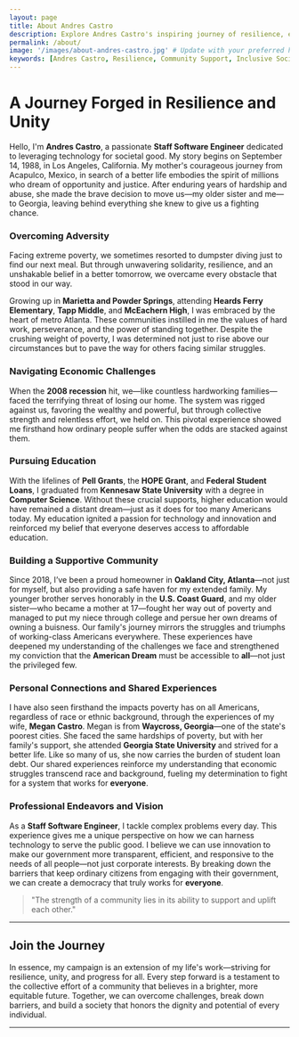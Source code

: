```yaml
---
layout: page
title: About Andres Castro
description: Explore Andres Castro's inspiring journey of resilience, education, and commitment to fostering an inclusive and transparent society through technology and community support.
permalink: /about/
image: '/images/about-andres-castro.jpg' # Update with your preferred header image path
keywords: [Andres Castro, Resilience, Community Support, Inclusive Society, Technology for Good, Transparency, Education, Computer Science, Oakland City, Atlanta]
---
```


# A Journey Forged in Resilience and Unity

Hello, I'm **Andres Castro**, a passionate **Staff Software Engineer** dedicated to leveraging technology for societal good. My story begins on September 14, 1988, in Los Angeles, California. My mother's courageous journey from Acapulco, Mexico, in search of a better life embodies the spirit of millions who dream of opportunity and justice. After enduring years of hardship and abuse, she made the brave decision to move us—my older sister and me—to Georgia, leaving behind everything she knew to give us a fighting chance.

### Overcoming Adversity

Facing extreme poverty, we sometimes resorted to dumpster diving just to find our next meal. But through unwavering solidarity, resilience, and an unshakable belief in a better tomorrow, we overcame every obstacle that stood in our way.

Growing up in **Marietta and Powder Springs**, attending **Heards Ferry Elementary**, **Tapp Middle**, and **McEachern High**, I was embraced by the heart of metro Atlanta. These communities instilled in me the values of hard work, perseverance, and the power of standing together. Despite the crushing weight of poverty, I was determined not just to rise above our circumstances but to pave the way for others facing similar struggles.

### Navigating Economic Challenges

When the **2008 recession** hit, we—like countless hardworking families—faced the terrifying threat of losing our home. The system was rigged against us, favoring the wealthy and powerful, but through collective strength and relentless effort, we held on. This pivotal experience showed me firsthand how ordinary people suffer when the odds are stacked against them.

### Pursuing Education

With the lifelines of **Pell Grants**, the **HOPE Grant**, and **Federal Student Loans**, I graduated from **Kennesaw State University** with a degree in **Computer Science**. Without these crucial supports, higher education would have remained a distant dream—just as it does for too many Americans today. My education ignited a passion for technology and innovation and reinforced my belief that everyone deserves access to affordable education.

### Building a Supportive Community

Since 2018, I’ve been a proud homeowner in **Oakland City, Atlanta**—not just for myself, but also providing a safe haven for my extended family. My younger brother serves honorably in the **U.S. Coast Guard**, and my older sister—who became a mother at 17—fought her way out of poverty and managed to put my niece through college and persue her own dreams of owning a buisness. Our family's journey mirrors the struggles and triumphs of working-class Americans everywhere. These experiences have deepened my understanding of the challenges we face and strengthened my conviction that the **American Dream** must be accessible to **all**—not just the privileged few.

### Personal Connections and Shared Experiences

I have also seen firsthand the impacts poverty has on all Americans, regardless of race or ethnic background, through the experiences of my wife, **Megan Castro**. Megan is from **Waycross, Georgia**—one of the state's poorest cities. She faced the same hardships of poverty, but with her family's support, she attended **Georgia State University** and strived for a better life. Like so many of us, she now carries the burden of student loan debt. Our shared experiences reinforce my understanding that economic struggles transcend race and background, fueling my determination to fight for a system that works for **everyone**.

### Professional Endeavors and Vision

As a **Staff Software Engineer**, I tackle complex problems every day. This experience gives me a unique perspective on how we can harness technology to serve the public good. I believe we can use innovation to make our government more transparent, efficient, and responsive to the needs of all people—not just corporate interests. By breaking down the barriers that keep ordinary citizens from engaging with their government, we can create a democracy that truly works for **everyone**.

> "The strength of a community lies in its ability to support and uplift each other."

---

## Join the Journey

In essence, my campaign is an extension of my life's work—striving for resilience, unity, and progress for all. Every step forward is a testament to the collective effort of a community that believes in a brighter, more equitable future. Together, we can overcome challenges, break down barriers, and build a society that honors the dignity and potential of every individual.

---